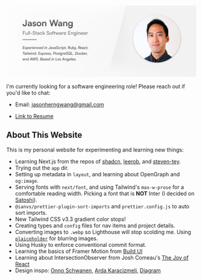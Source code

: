 ![Jason Wang](/public/og-short.png)

I'm currently looking for a software engineering role! Please reach out if you'd like to chat:

- Email: [jasonherngwang@gmail.com](mailto:jasonherngwang@gmail.com)

- [Link to Resume](https://jasonherngwang.com/Jason_Wang_Resume.pdf)

## About This Website

This is my personal website for experimenting and learning new things:

- Learning Next.js from the repos of [shadcn](https://github.com/shadcn), [leerob](https://github.com/leerob), and [steven-tey](https://github.com/steven-tey).
- Trying out the `app` dir.
- Setting up metadata in `layout`, and learning about OpenGraph and `og:image`.
- Serving fonts with `next/font`, and using Tailwind's `max-w-prose` for a comfortable reading width. Picking a font that is **NOT** Inter (I decided on [Satoshi](https://www.fontshare.com/fonts/satoshi)).
- `@ianvs/prettier-plugin-sort-imports` and `prettier.config.js` to auto sort imports.
- New Tailwind CSS v3.3 gradient color stops!
- Creating types and `config` files for nav items and project details.
- Converting images to `.webp` so Lighthouse will stop scolding me. Using [`plaiceholder`](https://github.com/joe-bell/plaiceholder) for blurring images.
- Using Husky to enforce conventional commit format.
- Learning the basics of Framer Motion from [Build UI](https://buildui.com/)
- Learning about IntersectionObserver from Josh Comeau's [The Joy of React](https://www.joyofreact.com/)
- Design inspo: [Onno Schwanen](https://onnoschwanen.com/), [Arda Karacizmeli](https://www.ardakaracizmeli.com/), [Diagram](https://diagram.com/)
